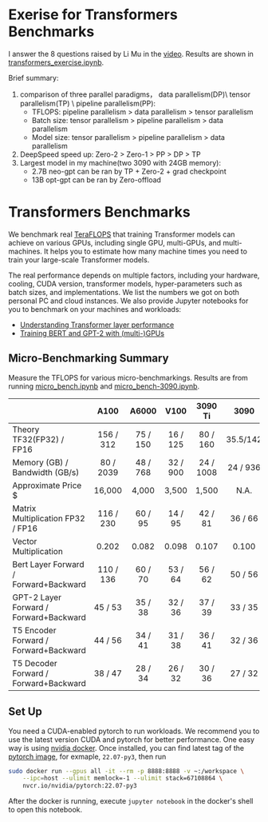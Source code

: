 # Exerise for Transformers Benchmarks

I answer the 8 questions raised by Li Mu in the [video](https://www.bilibili.com/video/BV1fG411G7eH). Results are shown in [transformers_exercise.ipynb](transformers_exercise.ipynb). 

Brief summary:
1. comparison of three parallel paradigms， data parallelism(DP)\ tensor parallelism(TP) \ pipeline parallelism(PP): 
   - TFLOPS: pipeline parallelism > data parallelism > tensor parallelism
   - Batch size: tensor parallelism > pipeline parallelism > data parallelism
   - Model size: tensor parallelism > pipeline parallelism > data parallelism
2. DeepSpeed speed up: Zero-2 > Zero-1 > PP > DP > TP
3. Largest model in my machine(two 3090 with 24GB memory):  
   - 2.7B neo-gpt can be ran by TP + Zero-2 + grad checkpoint
   - 13B opt-gpt can be ran by Zero-offload

# Transformers Benchmarks

We benchmark real [TeraFLOPS](https://en.wikipedia.org/wiki/FLOPS) that training Transformer models can achieve on various GPUs, including single GPU, multi-GPUs, and multi-machines. It helps you to estimate how many machine times you need to train your large-scale Transformer models. 

The real performance depends on multiple factors, including your hardware, cooling, CUDA version, transformer models, hyper-parameters such as batch sizes, and implementations. We list the numbers we got on both personal PC and cloud instances. We also provide Jupyter notebooks for you to benchmark on your machines and workloads:

- [Understanding Transformer layer performance](micro_bench.ipynb)
- [Training BERT and GPT-2 with (multi-)GPUs](transformers.ipynb)

## Micro-Benchmarking Summary

Measure the TFLOPS for various micro-benchmarkings. Results are from running [micro_bench.ipynb](micro_bench.ipynb) and [micro_bench-3090.ipynb](micro_bench-3090.ipynb).

|                                        | A100      |  A6000   | V100      | 3090 Ti  | 3090    |
| -------------------------------------- | :-------: | :------: | :-------: | :------: | :------:|
| Theory TF32(FP32) / FP16               | 156 / 312 | 75 / 150 | 16 / 125  | 80 / 160 | 35.5/142|
| Memory (GB) / Bandwidth (GB/s)         | 80 / 2039 | 48 / 768 | 32 / 900  | 24 / 1008| 24 / 936|
| Approximate Price $                    |  16,000   |  4,000   |   3,500   |  1,500   | N.A.    |
| Matrix Multiplication FP32 / FP16      | 116 / 230 | 60 / 95  |  14 / 95  | 42 / 81  | 36 / 66 |
| Vector Multiplication                  |   0.202   |  0.082   |   0.098   |  0.107   |  0.100  |
| Bert Layer Forward / Forward+Backward  | 110 / 136 | 60 / 70  |  53 / 64  | 56 / 62  |50 / 56  |
| GPT-2 Layer Forward / Forward+Backward |  45 / 53  | 35 / 38  |  32 / 36  | 37 / 39  |33 / 35  |
| T5 Encoder Forward / Forward+Backward  |  44 / 56  | 34 / 41  |  31 / 38  | 36 / 41  |32 / 36  |
| T5 Decoder Forward / Forward+Backward  |  38 / 47  | 28 / 34  |  26 / 32  | 30 / 36  |27 / 32  |



## Set Up

You need a CUDA-enabled pytorch to run workloads. We recommend you to use the latest version CUDA and pytorch for better performance. One easy way is using [nvidia docker](https://docs.nvidia.com/datacenter/cloud-native/container-toolkit/install-guide.html#docker). Once installed, you can find latest tag of the [pytorch image](https://catalog.ngc.nvidia.com/orgs/nvidia/containers/pytorch), for exmaple, `22.07-py3`, then run 

```bash
sudo docker run --gpus all -it --rm -p 8888:8888 -v ~:/workspace \
	--ipc=host --ulimit memlock=-1 --ulimit stack=67108864 \
	nvcr.io/nvidia/pytorch:22.07-py3
```

After the docker is running, execute  `jupyter notebook` in the docker's shell to open this notebook.
